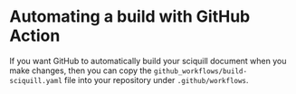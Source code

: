 # Automating a build with GitHub Action

If you want GitHub to automatically build your sciquill document when you make changes, then you can copy the `github_workflows/build-sciquill.yaml` file into your repository under `.github/workflows`.
